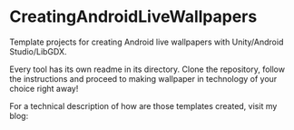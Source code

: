 # CreatingAndroidLiveWallpapers
Template projects for creating Android live wallpapers with Unity/Android Studio/LibGDX.

Every tool has its own readme in its directory.
Clone the repository, follow the instructions and proceed to making wallpaper in technology of your choice right away!

For a technical description of how are those templates created, visit my blog:
<TODO post link>
